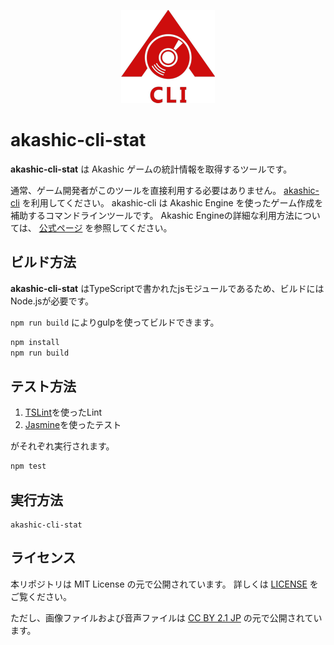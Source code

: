 <p align="center">
<img src="https://github.com/akashic-games/akashic-cli/blob/master/img/akashic-cli.png"/>
</p>

# akashic-cli-stat

**akashic-cli-stat** は Akashic ゲームの統計情報を取得するツールです。

通常、ゲーム開発者がこのツールを直接利用する必要はありません。
[akashic-cli](https://github.com/akashic-games/akashic-cli) を利用してください。
akashic-cli は Akashic Engine を使ったゲーム作成を補助するコマンドラインツールです。
Akashic Engineの詳細な利用方法については、 [公式ページ](https://akashic-games.github.io/) を参照してください。

## ビルド方法

**akashic-cli-stat** はTypeScriptで書かれたjsモジュールであるため、ビルドにはNode.jsが必要です。

`npm run build` によりgulpを使ってビルドできます。

```sh
npm install
npm run build
```

## テスト方法

1. [TSLint](https://github.com/palantir/tslint "TSLint")を使ったLint
2. [Jasmine](http://jasmine.github.io "Jasmine")を使ったテスト

がそれぞれ実行されます。

```sh
npm test
```

## 実行方法

```
akashic-cli-stat
```

## ライセンス
本リポジトリは MIT License の元で公開されています。
詳しくは [LICENSE](https://github.com/akashic-games/akashic-cli/blob/master/LICENSE) をご覧ください。

ただし、画像ファイルおよび音声ファイルは
[CC BY 2.1 JP](https://creativecommons.org/licenses/by/2.1/jp/) の元で公開されています。

